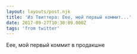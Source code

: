 ```yaml
---
layout: layouts/post.njk
title: 'Из Твиттера: Еее, мой первый коммит...'
date: 2017-09-27T10:30:09.000Z
tags: 'from twitter'
---
```



Еее, мой первый коммит в продакшне
